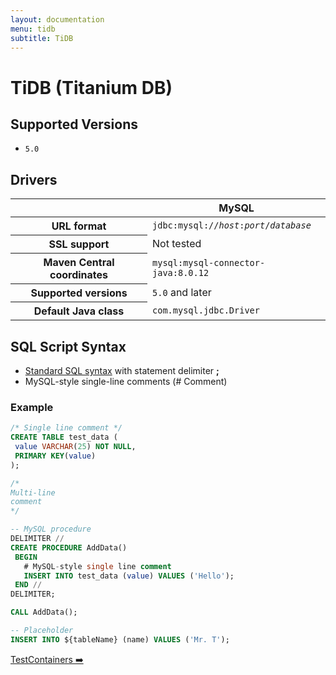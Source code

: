 ```yaml
---
layout: documentation
menu: tidb
subtitle: TiDB
---
```


# TiDB (Titanium DB)

## Supported Versions

- `5.0`

## Drivers

<table class="table">
<thead>
<tr>
<th></th>
<th>MySQL</th>
</tr>
</thead>
<tr>
<th>URL format</th>
<td><code>jdbc:mysql://<i>host</i>:<i>port</i>/<i>database</i></code></td>
</tr>
<tr>
<th>SSL support</th>
<td>Not tested</td>
</tr>
<tr>
<th>Maven Central coordinates</th>
<td><code>mysql:mysql-connector-java:8.0.12</code></td>
</tr>
<tr>
<th>Supported versions</th>
<td><code>5.0</code> and later</td>
</tr>
<tr>
<th>Default Java class</th>
<td><code>com.mysql.jdbc.Driver</code></td>
</tr>
</table>

## SQL Script Syntax

- [Standard SQL syntax](/migratedb/documentation/concepts/migrations#sql-based-migrations#syntax) with statement delimiter **;**
- MySQL-style single-line comments (# Comment)

### Example

```sql
/* Single line comment */
CREATE TABLE test_data (
 value VARCHAR(25) NOT NULL,
 PRIMARY KEY(value)
);

/*
Multi-line
comment
*/

-- MySQL procedure
DELIMITER //
CREATE PROCEDURE AddData()
 BEGIN
   # MySQL-style single line comment
   INSERT INTO test_data (value) VALUES ('Hello');
 END //
DELIMITER;

CALL AddData();

-- Placeholder
INSERT INTO ${tableName} (name) VALUES ('Mr. T');
```

<p class="next-steps">
    <a class="btn btn-primary" href="/migratedb/documentation/database/testcontainers">TestContainers ➡️</a>
</p>
